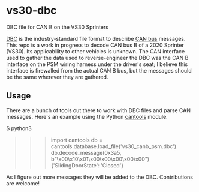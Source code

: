 # vs30-dbc
DBC file for CAN B on the VS30 Sprinters

[DBC](https://docs.openvehicles.com/en/latest/components/vehicle_dbc/docs/dbc-primer.html) is the industry-standard file format to describe [CAN bus](https://en.wikipedia.org/wiki/CAN_bus) messages. This repo is a work in progress to decode CAN bus B of a 2020 Sprinter (VS30). Its applicability to other vehicles is unknown.
The CAN interface used to gather the data used to reverse-engineer the DBC was the CAN B interface on the PSM wiring harness under the driver's seat; I believe this interface is firewalled from the actual CAN B bus, but the messages should be the same wherever they are gathered.

## Usage

There are a bunch of tools out there to work with DBC files and parse CAN messages. Here's an example using the Python [cantools](https://pypi.org/project/cantools/) module.

  $ python3
  >>> import cantools
  >>> db = cantools.database.load_file('vs30_canb_psm.dbc')
  >>> db.decode_message(0x3a5, b"\x00\x10\x01\x00\x00\x00\x00\x00")
  {'SlidingDoorState': 'Closed'}
  >>>
  
As I figure out more messages they will be added to the DBC. Contributions are welcome!
